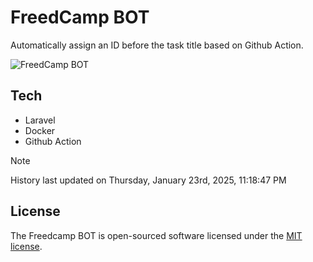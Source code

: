 # FreedCamp BOT

Automatically assign an ID before the task title based on Github Action.

![FreedCamp BOT](https://repository-images.githubusercontent.com/737932867/7d34798b-2680-471c-b089-a78a718d3d6a)

## Tech

- Laravel
- Docker
- Github Action

> [!NOTE]  
> History last updated on Thursday, January 23rd, 2025, 11:18:47 PM

## License

The Freedcamp BOT is open-sourced software licensed under the [MIT license](https://opensource.org/licenses/MIT).
